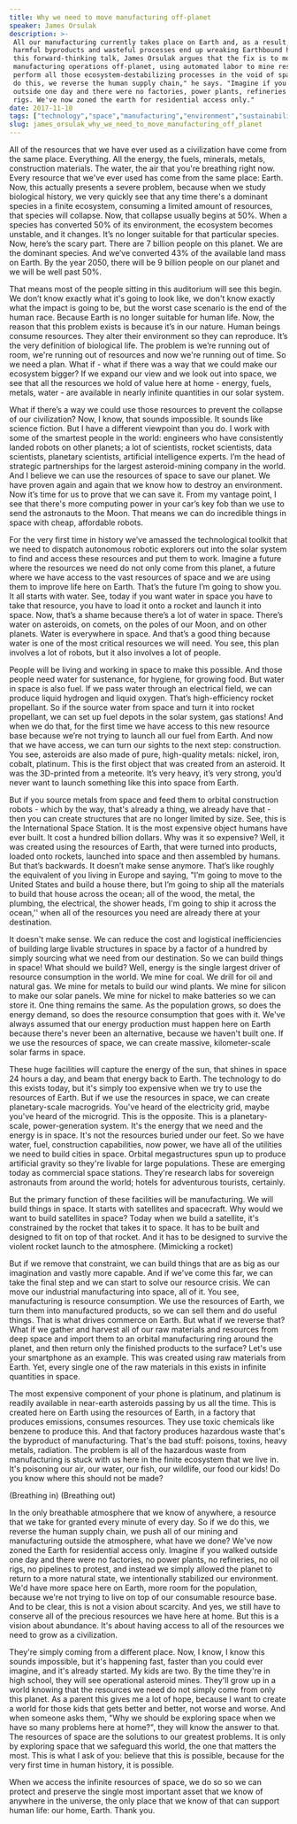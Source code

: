 ```yaml
---
title: Why we need to move manufacturing off-planet
speaker: James Orsulak
description: >-
 All our manufacturing currently takes place on Earth and, as a result, all its
 harmful byproducts and wasteful processes end up wreaking Earthbound havoc. In
 this forward-thinking talk, James Orsulak argues that the fix is to move
 manufacturing operations off-planet, using automated labor to mine resources and
 perform all those ecosystem-destabilizing processes in the void of space. "If we
 do this, we reverse the human supply chain," he says. "Imagine if you walked
 outside one day and there were no factories, power plants, refineries or oil
 rigs. We've now zoned the earth for residential access only."
date: 2017-11-10
tags: ["technology","space","manufacturing","environment","sustainability"]
slug: james_orsulak_why_we_need_to_move_manufacturing_off_planet
---
```


All of the resources that we have ever used as a civilization have come from the same
place. Everything. All the energy, the fuels, minerals, metals, construction materials.
The water, the air that you're breathing right now. Every resource that we've ever used
has come from the same place: Earth. Now, this actually presents a severe problem, because
when we study biological history, we very quickly see that any time there's a dominant
species in a finite ecosystem, consuming a limited amount of resources, that species will
collapse. Now, that collapse usually begins at 50%. When a species has converted 50% of
its environment, the ecosystem becomes unstable, and it changes. It’s no longer suitable
for that particular species. Now, here’s the scary part. There are 7 billion people on
this planet. We are the dominant species. And we’ve converted 43% of the available land
mass on Earth. By the year 2050, there will be 9 billion people on our planet and we will
be well past 50%.

That means most of the people sitting in this auditorium will see this begin. We don’t
know exactly what it's going to look like, we don't know exactly what the impact is going
to be, but the worst case scenario is the end of the human race. Because Earth is no
longer suitable for human life. Now, the reason that this problem exists is because it’s
in our nature. Human beings consume resources. They alter their environment so they can
reproduce. It’s the very definition of biological life. The problem is we’re running out
of room, we're running out of resources and now we're running out of time. So we need a
plan. What if - what if there was a way that we could make our ecosystem bigger? If we
expand our view and we look out into space, we see that all the resources we hold of
value here at home - energy, fuels, metals, water - are available in nearly infinite
quantities in our solar system.

What if there’s a way we could use those resources to prevent the collapse of our
civilization? Now, I know, that sounds impossible. It sounds like science fiction. But I
have a different viewpoint than you do. I work with some of the smartest people in the
world: engineers who have consistently landed robots on other planets; a lot of
scientists, rocket scientists, data scientists, planetary scientists, artificial
intelligence experts. I’m the head of strategic partnerships for the largest
asteroid-mining company in the world. And I believe we can use the resources of space to
save our planet. We have proven again and again that we know how to destroy an
environment. Now it’s time for us to prove that we can save it. From my vantage point, I
see that there's more computing power in your car’s key fob than we use to send the
astronauts to the Moon. That means we can do incredible things in space with cheap,
affordable robots.

For the very first time in history we’ve amassed the technological toolkit that we need to
dispatch autonomous robotic explorers out into the solar system to find and access these
resources and put them to work. Imagine a future where the resources we need do not only
come from this planet, a future where we have access to the vast resources of space and we
are using them to improve life here on Earth. That’s the future I’m going to show you. It
all starts with water. See, today if you want water in space you have to take that
resource, you have to load it onto a rocket and launch it into space. Now, that’s a shame
because there’s a lot of water in space. There’s water on asteroids, on comets, on the
poles of our Moon, and on other planets. Water is everywhere in space. And that’s a good
thing because water is one of the most critical resources we will need. You see, this plan
involves a lot of robots, but it also involves a lot of people.

People will be living and working in space to make this possible. And those people need
water for sustenance, for hygiene, for growing food. But water in space is also fuel. If
we pass water through an electrical field, we can produce liquid hydrogen and liquid
oxygen. That’s high-efficiency rocket propellant. So if the source water from space and
turn it into rocket propellant, we can set up fuel depots in the solar system, gas
stations! And when we do that, for the first time we have access to this new resource base
because we’re not trying to launch all our fuel from Earth. And now that we have access,
we can turn our sights to the next step: construction. You see, asteroids are also made of
pure, high-quality metals: nickel, iron, cobalt, platinum. This is the first object that
was created from an asteroid. It was the 3D-printed from a meteorite. It’s very heavy,
it’s very strong, you’d never want to launch something like this into space from
Earth.

But if you source metals from space and feed them to orbital construction robots - which
by the way, that's already a thing, we already have that - then you can create structures
that are no longer limited by size. See, this is the International Space Station. It is
the most expensive object humans have ever built. It cost a hundred billion dollars. Why
was it so expensive? Well, it was created using the resources of Earth, that were turned
into products, loaded onto rockets, launched into space and then assembled by humans. But
that’s backwards. It doesn’t make sense anymore. That’s like roughly the equivalent of you
living in Europe and saying, "I’m going to move to the United States and build a house
there, but I’m going to ship all the materials to build that house across the ocean; all
of the wood, the metal, the plumbing, the electrical, the shower heads, I'm going to ship
it across the ocean,'' when all of the resources you need are already there at your
destination.

It doesn't make sense. We can reduce the cost and logistical inefficiencies of building
large livable structures in space by a factor of a hundred by simply sourcing what we
need from our destination. So we can build things in space! What should we build? Well,
energy is the single largest driver of resource consumption in the world. We mine for
coal. We drill for oil and natural gas. We mine for metals to build our wind plants. We
mine for silicon to make our solar panels. We mine for nickel to make batteries so we
can store it. One thing remains the same. As the population grows, so does the energy
demand, so does the resource consumption that goes with it. We've always assumed that our
energy production must happen here on Earth because there's never been an alternative,
because we haven't built one. If we use the resources of space, we can create massive, 
kilometer-scale solar farms in space.

These huge facilities will capture the energy of the sun, that shines in space 24 hours a
day, and beam that energy back to Earth. The technology to do this exists today, but it's
simply too expensive when we try to use the resources of Earth. But if we use the
resources in space, we can create planetary-scale macrogrids. You've heard of the
electricity grid, maybe you've heard of the microgrid. This is the opposite. This is a
planetary-scale, power-generation system. It's the energy that we need and the energy is
in space. It's not the resources buried under our feet. So we have water, fuel, 
construction capabilities, now power, we have all of the utilities we need to build
cities in space. Orbital megastructures spun up to produce artificial gravity so they're
livable for large populations. These are emerging today as commercial space stations.
They're research labs for sovereign astronauts from around the world; hotels for
adventurous tourists, certainly.

But the primary function of these facilities will be manufacturing. We will build things
in space. It starts with satellites and spacecraft. Why would we want to build satellites
in space? Today when we build a satellite, it's constrained by the rocket that takes it
to space. It has to be built and designed to fit on top of that rocket. And it has to be
designed to survive the violent rocket launch to the atmosphere. (Mimicking a rocket)

But if we remove that constraint, we can build things that are as big as our imagination
and vastly more capable. And if we've come this far, we can take the final step and we can
start to solve our resource crisis. We can move our industrial manufacturing into space,
all of it. You see, manufacturing is resource consumption. We use the resources of Earth,
we turn them into manufactured products, so we can sell them and do useful things. That is
what drives commerce on Earth. But what if we reverse that? What if we gather and harvest 
all of our raw materials and resources from deep space and import them to an orbital
manufacturing ring around the planet, and then return only the finished products to the
surface? Let's use your smartphone as an example. This was created using raw materials
from Earth. Yet, every single one of the raw materials in this exists in infinite
quantities in space.

The most expensive component of your phone is platinum, and platinum is readily available 
in near-earth asteroids passing by us all the time. This is created here on Earth using
the resources of Earth, in a factory that produces emissions, consumes resources. They use
toxic chemicals like benzene to produce this. And that factory produces hazardous waste
that's the byproduct of manufacturing. That's the bad stuff: poisons, toxins, heavy
metals, radiation. The problem is all of the hazardous waste from manufacturing is stuck
with us here in the finite ecosystem that we live in. It's poisoning our air, our water,
our fish, our wildlife, our food our kids! Do you know where this should not be made?

(Breathing in) (Breathing out) 

In the only breathable atmosphere that we know of anywhere, a resource that we take for
granted every minute of every day. So if we do this, we reverse the human supply chain, we
push all of our mining and manufacturing outside the atmosphere, what have we done? We've
now zoned the Earth for residential access only. Imagine if you walked outside one day 
and there were no factories, no power plants, no refineries, no oil rigs, no pipelines to
protest, and instead we simply allowed the planet to return to a more natural state, we
intentionally stabilized our environment. We'd have more space here on Earth, more room
for the population, because we're not trying to live on top of our consumable resource
base. And to be clear, this is not a vision about scarcity. And yes, we still have to
conserve all of the precious resources we have here at home. But this is a vision about
abundance. It's about having access to all of the resources we need to grow as a
civilization.

They're simply coming from a different place. Now, I know, I know this sounds impossible,
but it's happening fast, faster than you could ever imagine, and it's already started. My
kids are two. By the time they're in high school, they will see operational asteroid
mines. They'll grow up in a world knowing that the resources we need do not simply come
from only this planet. As a parent this gives me a lot of hope, because I want to create a
world for those kids that gets better and better, not worse and worse. And when someone
asks them, "Why we should be exploring space when we have so many problems here at home?",
they will know the answer to that. The resources of space are the solutions to our
greatest problems. It is only by exploring space that we safeguard this world, the one
that matters the most. This is what I ask of you: believe that this is possible, because
for the very first time in human history, it is possible.

When we access the infinite resources of space, we do so so we can protect and preserve
the single most important asset that we know of anywhere in the universe, the only place
that we know of that can support human life: our home, Earth. Thank you.

<!--
ad_duration=0
event="TEDxMileHigh"
external_start_time=0
intro_duration=0
is_subtitle_required="False"
is_talk_featured="False"
language="en"
language_swap="False"
native_language="en"
number_of_related_talks=6
number_of_speakers=1
number_of_subtitled_videos=0
number_of_tags=5
number_of_talk_download_languages=3
number_of_talk_more_resources=0
number_of_talk_recommendations=0
number_of_talks_take_actions=0
post_ad_duration=0
published_timestamp="2018-01-03 19:56:33"
recording_date="2017-11-10"
speaker_description="Space Entrepreneur"
speaker_is_published=0
speaker_name="James Orsulak"
talk_name="Why we need to move manufacturing off-planet"
talks_tags=["technology","space","manufacturing","environment","sustainability"]
url_photo_talk="https://s3.amazonaws.com/talkstar-photos/uploads/fef0b52e-f2af-40ae-b7de-3412ea6f8743/James+Orsulak+.001.jpeg"
url_webpage="https://www.ted.com/talks/james_orsulak_why_we_need_to_move_manufacturing_off_planet"
video_type_name="TEDx Talk"
-->